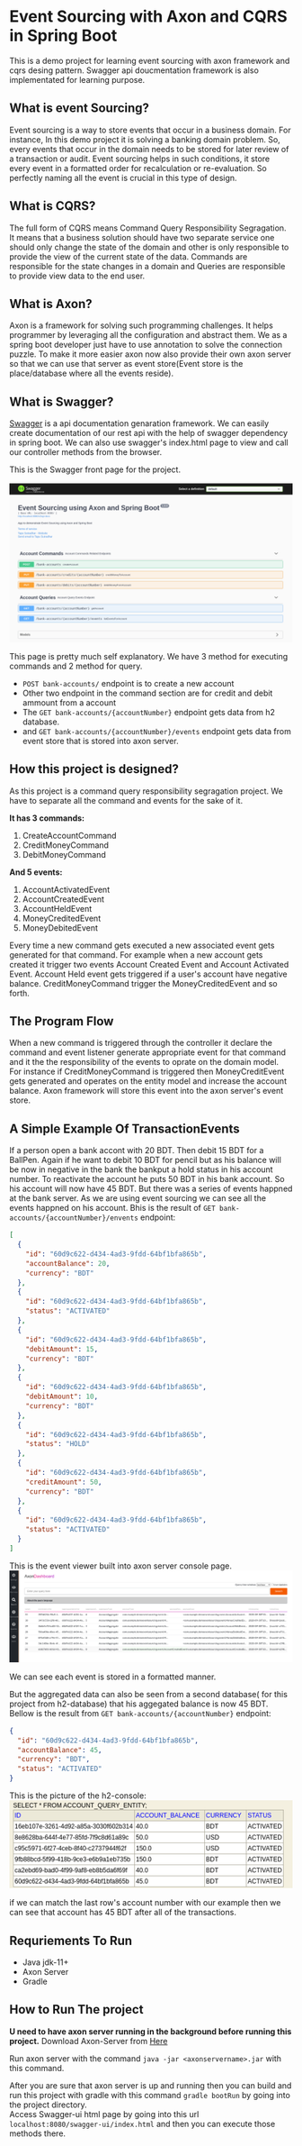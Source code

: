 # Event Sourcing with Axon and CQRS in Spring Boot

This is a demo project for learning event sourcing with axon framework and cqrs desing pattern.
Swagger api doucmentation framework is also implementated for learning purpose.

## What is event Sourcing?
Event sourcing is a way to store events that occur in a business domain. For instance, In this demo project it is solving a banking domain problem. So, every events that occur in the domain needs to be stored for later review of a transaction or audit. Event sourcing helps in such conditions, it store every event in a formatted order for recalculation or re-evaluation. So perfectly naming all the event is crucial in this type of design.

## What is CQRS?
The full form of CQRS means Command Query Responsibility Segragation. It means that a business solution should have two separate service one should only change the state of the domain and other is only responsible to provide the view of the current state of the data. Commands are responsible for the state changes in a domain and Queries are responsible to provide view data to the end user.

## What is Axon?
Axon is a framework for solving such programming challenges. It helps programmer by leveraging all the configuration and abstract them. We as a spring boot developer just have to use annotation to solve the connection puzzle. To make it more easier axon now also provide their own axon server so that we can use that server as event store(Event store is the place/database where all the events reside).

## What is Swagger?
[Swagger](https://swagger.io/) is a api documentation genaration framework. We can easily create documentation of our rest api with the help of swagger dependency in spring boot. We can also use swagger's index.html page to view and call our controller methods from the browser.

This is the Swagger front page for the project.

![SwaggerIndexHtml](https://github.com/T4puSD/CQRS-EventSourcing-With-Axon/raw/master/commons/Swaggerui.png "SwaggerUI")

This page is pretty much self explanatory. We have 3 method for executing commands and 2 method for query.
* `POST bank-accounts/` endpoint is to create a new account
* Other two endpoint in the command section are for credit and debit ammount from a account
* The `GET bank-accounts/{accountNumber}` endpoint gets data from h2 database. 
* and `GET bank-accounts/{accountNumber}/events` endpoint gets data from event store that is stored into axon server.

## How this project is designed?
As this project is a command query responsibility segragation project. We have to separate all the command and events for the sake of it.

**It has 3 commands:**
1. CreateAccountCommand
2. CreditMoneyCommand
3. DebitMoneyCommand

**And 5 events:**
1. AccountActivatedEvent
2. AccountCreatedEvent
3. AccountHeldEvent
4. MoneyCreditedEvent
5. MoneyDebitedEvent

Every time a new command gets executed a new associated event gets generated for that command. For example when a new account gets created it trigger two events Account Created Event and Account Activated Event. Account Held event gets triggered if a user's account have negative balance. CreditMoneyCommand trigger the MoneyCreditedEvent and so forth.

## The Program Flow
When a new command is triggered through the controller it declare the command and event listener generate appropriate event for that command and it the the responsibility of the events to oprate on the domain model. For instance if CreditMoneyCommand is triggered then MoneyCreditEvent gets generated and operates on the entity model and increase the account balance. Axon framework will store this event into the axon server's event store.

## A Simple Example Of TransactionEvents
If a person open a bank accont with 20 BDT. Then debit 15 BDT for a BallPen. Again if he want to debit 10 BDT for pencil but as his balance will be now in negative in the bank the bankput a hold status in his account number. To reactivate the account he puts 50 BDT in his bank account. So his account will now have 45 BDT. But there was a series of events happned at the bank server. As we are using event sourcing we can see all the events happned on his account. 
Bhis is the result of `GET bank-accounts/{accountNumber}/envents` endpoint: 
```json
[
  {
    "id": "60d9c622-d434-4ad3-9fdd-64bf1bfa865b",
    "accountBalance": 20,
    "currency": "BDT"
  },
  {
    "id": "60d9c622-d434-4ad3-9fdd-64bf1bfa865b",
    "status": "ACTIVATED"
  },
  {
    "id": "60d9c622-d434-4ad3-9fdd-64bf1bfa865b",
    "debitAmount": 15,
    "currency": "BDT"
  },
  {
    "id": "60d9c622-d434-4ad3-9fdd-64bf1bfa865b",
    "debitAmount": 10,
    "currency": "BDT"
  },
  {
    "id": "60d9c622-d434-4ad3-9fdd-64bf1bfa865b",
    "status": "HOLD"
  },
  {
    "id": "60d9c622-d434-4ad3-9fdd-64bf1bfa865b",
    "creditAmount": 50,
    "currency": "BDT"
  },
  {
    "id": "60d9c622-d434-4ad3-9fdd-64bf1bfa865b",
    "status": "ACTIVATED"
  }
]
``` 

This is the event viewer built into axon server console page. 
![AxonServerConsole](https://github.com/T4puSD/CQRS-EventSourcing-With-Axon/raw/master/commons/AxonServerEvents.png "AxonServer")

We can see each event is stored in a formatted manner.

But the aggregated data can also be seen from a second database( for this project from h2-database) that his aggegated balance is now 45 BDT. 
Bellow is the result from `GET bank-accounts/{accountNumber}` endpoint: 
```json
{
  "id": "60d9c622-d434-4ad3-9fdd-64bf1bfa865b",
  "accountBalance": 45,
  "currency": "BDT",
  "status": "ACTIVATED"
}
```
This is the picture of the h2-console:   
![H2Database](https://github.com/T4puSD/CQRS-EventSourcing-With-Axon/raw/master/commons/h2-console.png "H2DatabaseAggregatedResult")

if we can match the last row's account number with our example then we can see that account has 45 BDT after all of the transactions.

## Requriements To Run
* Java jdk-11+
* Axon Server
* Gradle

## How to Run The project
**U need to have axon server running in the background before running this project.**
Download Axon-Server from [Here](https://axoniq.io/product-overview/axon-server)   

Run axon server with the command `java -jar <axonservername>.jar` with this command.   

After you are sure that axon server is up and running then you can build and run this project with gradle with this command `gradle bootRun` by going into the project directory.   
Access Swagger-ui html page by going into this url `localhost:8080/swagger-ui/index.html` and then you can execute those methods there.   

